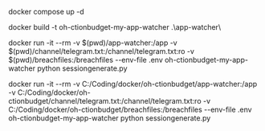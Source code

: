 docker compose up -d

docker build -t oh-ctionbudget-my-app-watcher .\app-watcher\

docker run -it --rm -v $(pwd)/app-watcher:/app -v $(pwd)/channel/telegram.txt:/channel/telegram.txt:ro -v $(pwd)/breachfiles:/breachfiles --env-file .env oh-ctionbudget-my-app-watcher python sessiongenerate.py

docker run -it --rm -v C:/Coding/docker/oh-ctionbudget/app-watcher:/app -v C:/Coding/docker/oh-ctionbudget/channel/telegram.txt:/channel/telegram.txt:ro -v C:/Coding/docker/oh-ctionbudget/breachfiles:/breachfiles --env-file .env oh-ctionbudget-my-app-watcher python sessiongenerate.py

